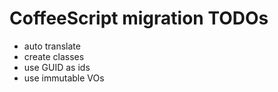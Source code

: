 CoffeeScript migration TODOs
===

 * auto translate
 * create classes
 * use GUID as ids
 * use immutable VOs

